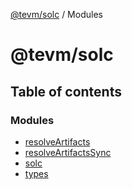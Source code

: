 [@tevm/solc](README.md) / Modules

# @tevm/solc

## Table of contents

### Modules

- [resolveArtifacts](modules/resolveArtifacts.md)
- [resolveArtifactsSync](modules/resolveArtifactsSync.md)
- [solc](modules/solc.md)
- [types](modules/types.md)
